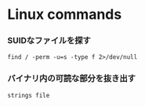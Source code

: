 # Linux commands

### SUIDなファイルを探す

`find / -perm -u=s -type f 2>/dev/null`

### バイナリ内の可読な部分を抜き出す

`strings file`
